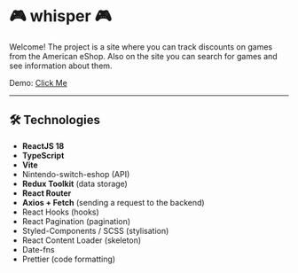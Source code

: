 # :video_game: whisper :video_game:

Welcome! The project is a site where you can track discounts on games from the American eShop. Also on the site you can search for games and see information about them.

Demo: <a href="https://tourmaline-paletas-244068.netlify.app" target="_blank">Click Me</a>

---

## :hammer_and_wrench: Technologies

- **ReactJS 18**
- **TypeScript**
- **Vite**
- Nintendo-switch-eshop (API)
- **Redux Toolkit** (data storage)
- **React Router**
  <!-- - **React Router v6** (navigation) -->
- **Axios + Fetch** (sending a request to the backend)
- React Hooks (hooks)
- React Pagination (pagination)
- Styled-Components / SCSS (stylisation)
- React Content Loader (skeleton)
- Date-fns
  <!-- - Lodash.Debounce -->
  <!-- - React Loadable, useWhyDidYouUpdate -->
- Prettier (code formatting)
